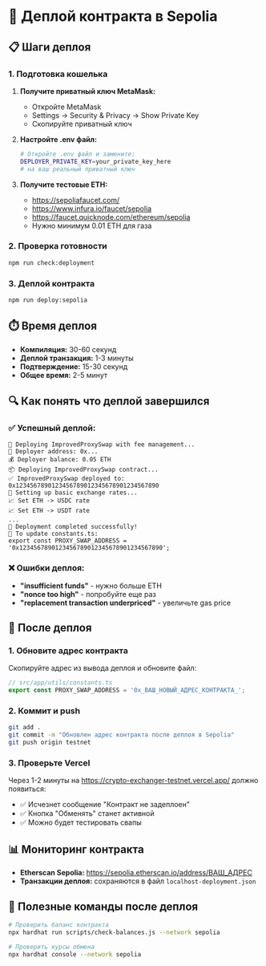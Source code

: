 # 🚀 Деплой контракта в Sepolia

## 📋 Шаги деплоя

### 1. Подготовка кошелька
1. **Получите приватный ключ MetaMask:**
   - Откройте MetaMask
   - Settings → Security & Privacy → Show Private Key
   - Скопируйте приватный ключ

2. **Настройте .env файл:**
   ```bash
   # Откройте .env файл и замените:
   DEPLOYER_PRIVATE_KEY=your_private_key_here
   # на ваш реальный приватный ключ
   ```

3. **Получите тестовые ETH:**
   - https://sepoliafaucet.com/
   - https://www.infura.io/faucet/sepolia
   - https://faucet.quicknode.com/ethereum/sepolia
   - Нужно минимум 0.01 ETH для газа

### 2. Проверка готовности
```bash
npm run check:deployment
```

### 3. Деплой контракта
```bash
npm run deploy:sepolia
```

## ⏱️ Время деплоя
- **Компиляция:** 30-60 секунд
- **Деплой транзакция:** 1-3 минуты
- **Подтверждение:** 15-30 секунд
- **Общее время:** 2-5 минут

## 🔍 Как понять что деплой завершился

### ✅ Успешный деплой:
```
🚀 Deploying ImprovedProxySwap with fee management...
📍 Deployer address: 0x...
💰 Deployer balance: 0.05 ETH
📦 Deploying ImprovedProxySwap contract...
✅ ImprovedProxySwap deployed to: 0x1234567890123456789012345678901234567890
🔧 Setting up basic exchange rates...
📈 Set ETH -> USDC rate
📈 Set ETH -> USDT rate
...
🎉 Deployment completed successfully!
📝 To update constants.ts:
export const PROXY_SWAP_ADDRESS = '0x1234567890123456789012345678901234567890';
```

### ❌ Ошибки деплоя:
- **"insufficient funds"** - нужно больше ETH
- **"nonce too high"** - попробуйте еще раз
- **"replacement transaction underpriced"** - увеличьте gas price

## 🔄 После деплоя

### 1. Обновите адрес контракта
Скопируйте адрес из вывода деплоя и обновите файл:
```typescript
// src/app/utils/constants.ts
export const PROXY_SWAP_ADDRESS = '0x_ВАШ_НОВЫЙ_АДРЕС_КОНТРАКТА_';
```

### 2. Коммит и push
```bash
git add .
git commit -m "Обновлен адрес контракта после деплоя в Sepolia"
git push origin testnet
```

### 3. Проверьте Vercel
Через 1-2 минуты на https://crypto-exchanger-testnet.vercel.app/ должно появиться:
- ✅ Исчезнет сообщение "Контракт не задеплоен"
- ✅ Кнопка "Обменять" станет активной
- ✅ Можно будет тестировать свапы

## 📊 Мониторинг контракта
- **Etherscan Sepolia:** https://sepolia.etherscan.io/address/ВАШ_АДРЕС
- **Транзакции деплоя:** сохраняются в файл `localhost-deployment.json`

## 🔧 Полезные команды после деплоя
```bash
# Проверить баланс контракта
npx hardhat run scripts/check-balances.js --network sepolia

# Проверить курсы обмена
npx hardhat console --network sepolia
```
